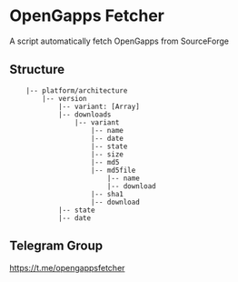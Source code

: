 # OpenGapps Fetcher

A script automatically fetch OpenGapps from SourceForge

## Structure
```
    |-- platform/architecture
        |-- version
            |-- variant: [Array] 
            |-- downloads
                |-- variant
                    |-- name
                    |-- date
                    |-- state
                    |-- size
                    |-- md5
                    |-- md5file
                        |-- name
                        |-- download
                    |-- sha1
                    |-- download
            |-- state
            |-- date
```

## Telegram Group

https://t.me/opengappsfetcher
